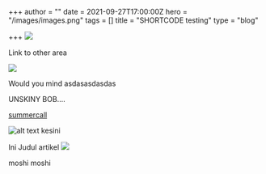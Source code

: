 +++
author = ""
date = 2021-09-27T17:00:00Z
hero = "/images/images.png"
tags = []
title = "SHORTCODE testing"
type = "blog"

+++
[![](/images/wallpp1.png)](https://ign.com)

Link to other area

[![](/images/unnamed.gif)](https://www.sketch.com)

Would you mind asdasasdasdas

UNSKINY BOB....

[summercall](https://www.google.com/ "singkong")

![alt text kesini](/images/4.png "contih image")


Ini Judul artikel
![](/images/c50a9a48ec5a215bbf1c32cb3c7e23fa.png)

moshi moshi